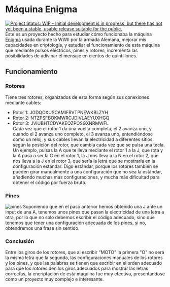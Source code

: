 # Máquina Enigma

<a href="https://www.repostatus.org/#wip"><img src="https://www.repostatus.org/badges/latest/wip.svg" alt="Project Status: WIP – Initial development is in progress, but there has not yet been a stable, usable release suitable for the public." /></a><br>
Este es un proyecto hecho para estudiar cómo funcionaba la máquina [Enigma](https://es.wikipedia.org/wiki/Enigma_(m%C3%A1quina)) usada durante la WWII por la armada Alemana, mejorar mis capacidades en criptología, y estudiar el funcionamiento de esta máquina que mediante pulsos eléctricos, pines y rotores, incrementa las posibilidades de adivinar el mensaje en cientos de quintillones.

## Funcionamiento
### Rotores
Tiene tres rotores, organizados de esta forma según sus conexiones mediante cables:
- Rotor 1: JGDQOXUSCAMIFRVTPNEWKBLZYH
- Rotor 2: NTZPSFBOKMWRCJDIVLAEYUXHGQ
- Rotor 3: JVIUBHTCDYAKEQZPOSGXNRMWFL <br>
Cada vez que el rotor 1 da una vuelta completa, el 2 avanza uno, y cuando el 2 avanza uno completo, el 3 avanza uno, entendiéndose como un reloj, y sus cables llevan la electricidad a diferentes sitios según la posición del rotor, que cambia cada vez que se pulsa una tecla. Un ejemplo, pulsas la A que te lleva mediante el rotor 1 a la J, que rota y la A pasa a ser la G en el rotor 1, la J nos lleva a la N en el rotor 2, que nos lleva a la J en el rotor 3, que sería la letra que se mostraría en la configuración estándar. Digo estándar, porque los rotores también se pueden girar manualmente a una configuración que no sea la estándar, añadiendo muchas más configuraciones, y mucha más dificultad para obtener el código por fuerza bruta.

### Pines
![pines](https://www.cryptomuseum.com/crypto/enigma/i/img/300002/047/full.jpg)
Suponiendo que en el paso anterior hemos obtenido una J ante un input de una A, tenemos unos pines que pasan la electricidad de una letra a otra, por lo que no solo debemos escribir el código adecuado, sino que tenemos que tener una configuración adecuada de los pines, si no, obtendremos una frase sin sentido.

### Conclusión
Entre los giros de los rotores, que al escribir "MOTO" la primera "O" no será la misma letra que la segunda, las configuraciones manuales de los rotores y los pines, y que las palabras se tienen que escribir en el orden adecuado para que los rotores den los giros adecuados para mostrar las letras correctas, la encriptación de esta máquina fue muy efectiva, presentándose como un proyecto muy complejo e interesante.

